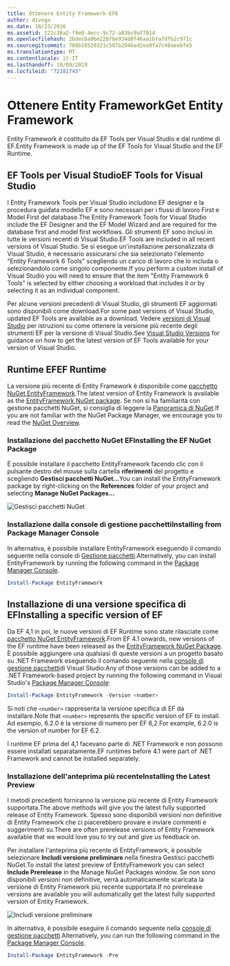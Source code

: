 ```yaml
---
title: Ottenere Entity Framework-EF6
author: divega
ms.date: 10/23/2016
ms.assetid: 122c38a2-f9e8-4ecc-9c72-a83bc9af7814
ms.openlocfilehash: 2bdec6a9be228fbe934d0f46aa1bfafdfb2c971c
ms.sourcegitcommit: 708b18520321c587b2046ad2ea9fa7c48aeebfe5
ms.translationtype: MT
ms.contentlocale: it-IT
ms.lasthandoff: 10/09/2019
ms.locfileid: "72181743"
---
```

# <a name="get-entity-framework"></a><span data-ttu-id="29330-102">Ottenere Entity Framework</span><span class="sxs-lookup"><span data-stu-id="29330-102">Get Entity Framework</span></span>
<span data-ttu-id="29330-103">Entity Framework è costituito da EF Tools per Visual Studio e dal runtime di EF.</span><span class="sxs-lookup"><span data-stu-id="29330-103">Entity Framework is made up of the EF Tools for Visual Studio and the EF Runtime.</span></span>

## <a name="ef-tools-for-visual-studio"></a><span data-ttu-id="29330-104">EF Tools per Visual Studio</span><span class="sxs-lookup"><span data-stu-id="29330-104">EF Tools for Visual Studio</span></span>

<span data-ttu-id="29330-105">I Entity Framework Tools per Visual Studio includono EF designer e la procedura guidata modello EF e sono necessari per i flussi di lavoro First e Model First del database.</span><span class="sxs-lookup"><span data-stu-id="29330-105">The Entity Framework Tools for Visual Studio include the EF Designer and the EF Model Wizard and are required for the database first and model first workflows.</span></span> <span data-ttu-id="29330-106">Gli strumenti EF sono inclusi in tutte le versioni recenti di Visual Studio.</span><span class="sxs-lookup"><span data-stu-id="29330-106">EF Tools are included in all recent versions of Visual Studio.</span></span> <span data-ttu-id="29330-107">Se si esegue un'installazione personalizzata di Visual Studio, è necessario assicurarsi che sia selezionato l'elemento "Entity Framework 6 Tools" scegliendo un carico di lavoro che lo includa o selezionandolo come singolo componente.</span><span class="sxs-lookup"><span data-stu-id="29330-107">If you perform a custom install of Visual Studio you will need to ensure that the item "Entity Framework 6 Tools" is selected by either choosing a workload that includes it or by selecting it as an individual component.</span></span>

<span data-ttu-id="29330-108">Per alcune versioni precedenti di Visual Studio, gli strumenti EF aggiornati sono disponibili come download.</span><span class="sxs-lookup"><span data-stu-id="29330-108">For some past versions of Visual Studio, updated EF Tools are available as a download.</span></span> <span data-ttu-id="29330-109">Vedere [versioni di Visual Studio](~/ef6/what-is-new/visual-studio.md) per istruzioni su come ottenere la versione più recente degli strumenti EF per la versione di Visual Studio.</span><span class="sxs-lookup"><span data-stu-id="29330-109">See [Visual Studio Versions](~/ef6/what-is-new/visual-studio.md) for guidance on how to get the latest version of EF Tools available for your version of Visual Studio.</span></span>

## <a name="ef-runtime"></a><span data-ttu-id="29330-110">Runtime EF</span><span class="sxs-lookup"><span data-stu-id="29330-110">EF Runtime</span></span>

<span data-ttu-id="29330-111">La versione più recente di Entity Framework è disponibile come [pacchetto NuGet EntityFramework](https://nuget.org/packages/EntityFramework/).</span><span class="sxs-lookup"><span data-stu-id="29330-111">The latest version of Entity Framework is available as the [EntityFramework NuGet package](https://nuget.org/packages/EntityFramework/).</span></span> <span data-ttu-id="29330-112">Se non si ha familiarità con gestione pacchetti NuGet, si consiglia di leggere la [Panoramica di NuGet](https://docs.microsoft.com/nuget/consume-packages/overview-and-workflow).</span><span class="sxs-lookup"><span data-stu-id="29330-112">If you are not familiar with the NuGet Package Manager, we encourage you to read the [NuGet Overview](https://docs.microsoft.com/nuget/consume-packages/overview-and-workflow).</span></span>

### <a name="installing-the-ef-nuget-package"></a><span data-ttu-id="29330-113">Installazione del pacchetto NuGet EF</span><span class="sxs-lookup"><span data-stu-id="29330-113">Installing the EF NuGet Package</span></span>

<span data-ttu-id="29330-114">È possibile installare il pacchetto EntityFramework facendo clic con il pulsante destro del mouse sulla cartella **riferimenti** del progetto e scegliendo **Gestisci pacchetti NuGet...**</span><span class="sxs-lookup"><span data-stu-id="29330-114">You can install the EntityFramework package by right-clicking on the **References** folder of your project and selecting **Manage NuGet Packages…**</span></span>

![Gestisci pacchetti NuGet](~/ef6/media/managenugetpackages.png)

### <a name="installing-from-package-manager-console"></a><span data-ttu-id="29330-116">Installazione dalla console di gestione pacchetti</span><span class="sxs-lookup"><span data-stu-id="29330-116">Installing from Package Manager Console</span></span>

<span data-ttu-id="29330-117">In alternativa, è possibile installare EntityFramework eseguendo il comando seguente nella console di [Gestione pacchetti](https://docs.nuget.org/docs/start-here/using-the-package-manager-console).</span><span class="sxs-lookup"><span data-stu-id="29330-117">Alternatively, you can install EntityFramework by running the following command in the [Package Manager Console](https://docs.nuget.org/docs/start-here/using-the-package-manager-console).</span></span>

``` powershell
Install-Package EntityFramework
```

## <a name="installing-a-specific-version-of-ef"></a><span data-ttu-id="29330-118">Installazione di una versione specifica di EF</span><span class="sxs-lookup"><span data-stu-id="29330-118">Installing a specific version of EF</span></span>

<span data-ttu-id="29330-119">Da EF 4,1 in poi, le nuove versioni di EF Runtime sono state rilasciate come [pacchetto NuGet EntityFramework](https://www.nuget.org/packages/EntityFramework/).</span><span class="sxs-lookup"><span data-stu-id="29330-119">From EF 4.1 onwards, new versions of the EF runtime have been released as the [EntityFramework NuGet Package](https://www.nuget.org/packages/EntityFramework/).</span></span> <span data-ttu-id="29330-120">È possibile aggiungere una qualsiasi di queste versioni a un progetto basato su .NET Framework eseguendo il comando seguente nella [console di gestione pacchetti](https://docs.nuget.org/docs/start-here/using-the-package-manager-console)di Visual Studio:</span><span class="sxs-lookup"><span data-stu-id="29330-120">Any of those versions can be added to a .NET Framework-based project by running the following command in Visual Studio's [Package Manager Console](https://docs.nuget.org/docs/start-here/using-the-package-manager-console):</span></span>

``` powershell
Install-Package EntityFramework -Version <number>
```

<span data-ttu-id="29330-121">Si noti che `<number>` rappresenta la versione specifica di EF da installare.</span><span class="sxs-lookup"><span data-stu-id="29330-121">Note that `<number>` represents the specific version of EF to install.</span></span> <span data-ttu-id="29330-122">Ad esempio, 6.2.0 è la versione di numero per EF 6,2.</span><span class="sxs-lookup"><span data-stu-id="29330-122">For example, 6.2.0 is the version of number for EF 6.2.</span></span>   

<span data-ttu-id="29330-123">I runtime EF prima del 4,1 facevano parte di .NET Framework e non possono essere installati separatamente.</span><span class="sxs-lookup"><span data-stu-id="29330-123">EF runtimes before 4.1 were part of .NET Framework and cannot be installed separately.</span></span>

### <a name="installing-the-latest-preview"></a><span data-ttu-id="29330-124">Installazione dell'anteprima più recente</span><span class="sxs-lookup"><span data-stu-id="29330-124">Installing the Latest Preview</span></span>

<span data-ttu-id="29330-125">I metodi precedenti forniranno la versione più recente di Entity Framework supportata.</span><span class="sxs-lookup"><span data-stu-id="29330-125">The above methods will give you the latest fully supported release of Entity Framework.</span></span> <span data-ttu-id="29330-126">Spesso sono disponibili versioni non definitive di Entity Framework che ci piacerebbero provare e inviare commenti e suggerimenti su.</span><span class="sxs-lookup"><span data-stu-id="29330-126">There are often prerelease versions of Entity Framework available that we would love you to try out and give us feedback on.</span></span>

<span data-ttu-id="29330-127">Per installare l'anteprima più recente di EntityFramework, è possibile selezionare **Includi versione preliminare** nella finestra Gestisci pacchetti NuGet.</span><span class="sxs-lookup"><span data-stu-id="29330-127">To install the latest preview of EntityFramework you can select **Include Prerelease** in the Manage NuGet Packages window.</span></span> <span data-ttu-id="29330-128">Se non sono disponibili versioni non definitive, verrà automaticamente scaricata la versione di Entity Framework più recente supportata.</span><span class="sxs-lookup"><span data-stu-id="29330-128">If no prerelease versions are available you will automatically get the latest fully supported version of Entity Framework.</span></span>

![Includi versione preliminare](~/ef6/media/includeprerelease.png)

<span data-ttu-id="29330-130">In alternativa, è possibile eseguire il comando seguente nella [console di gestione pacchetti](https://docs.nuget.org/docs/start-here/using-the-package-manager-console).</span><span class="sxs-lookup"><span data-stu-id="29330-130">Alternatively, you can run the following command in the [Package Manager Console](https://docs.nuget.org/docs/start-here/using-the-package-manager-console).</span></span>

``` powershell
Install-Package EntityFramework -Pre
```

